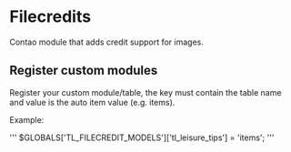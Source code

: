 # Filecredits

Contao module that adds credit support for images.

## Register custom modules

Register your custom module/table, the key must contain the table name and value is the auto item value (e.g. items).

Example: 

'''
$GLOBALS['TL_FILECREDIT_MODELS']['tl_leisure_tips'] = 'items';
'''

